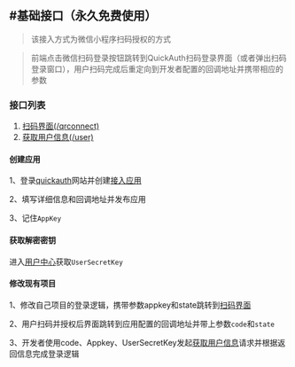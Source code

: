 ## #基础接口（永久免费使用）

> 该接入方式为微信小程序扫码授权的方式

> 前端点击微信扫码登录按钮跳转到QuickAuth扫码登录界面（或者弹出扫码登录窗口），用户扫码完成后重定向到开发者配置的回调地址并携带相应的参数

### 接口列表

1. [扫码界面(/qrconnect)](/guide/free/qrconnect)
2. [获取用户信息(/user)](/guide/free/user)

#### 创建应用

1、登录[quickauth](https://qauth.cn)网站并创建[接入应用](https://qauth.cn/app)

2、填写详细信息和回调地址并发布应用

3、记住`AppKey`

#### 获取解密密钥

进入[用户中心](https://qauth.cn/config/secret)获取`UserSecretKey`

#### 修改现有项目

1、修改自己项目的登录逻辑，携带参数appkey和state跳转到[扫码界面](/guide/free/qrconnect)

2、用户扫码并授权后界面跳转到应用配置的回调地址并带上参数`code`和`state`

3、开发者使用code、Appkey、UserSecretKey发起[获取用户信息](/guide/free/user)请求并根据返回信息完成登录逻辑